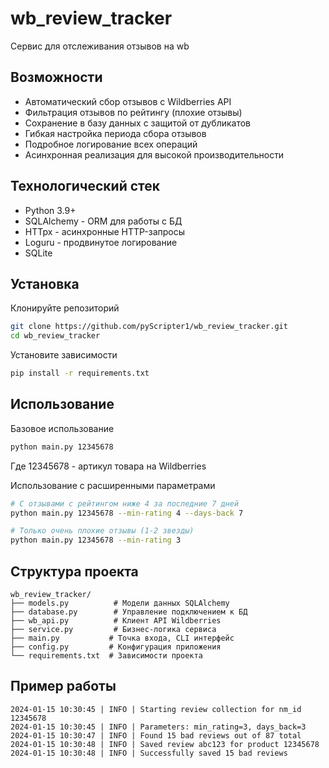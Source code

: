 # wb_review_tracker
Сервис для отслеживания отзывов на wb

## Возможности
* Автоматический сбор отзывов с Wildberries API
* Фильтрация отзывов по рейтингу (плохие отзывы)
* Сохранение в базу данных с защитой от дубликатов
* Гибкая настройка периода сбора отзывов
* Подробное логирование всех операций
* Асинхронная реализация для высокой производительности

## Технологический стек
* Python 3.9+
* SQLAlchemy - ORM для работы с БД
* HTTpx - асинхронные HTTP-запросы
* Loguru - продвинутое логирование
* SQLite

## Установка

Клонируйте репозиторий
```bash
git clone https://github.com/pyScripter1/wb_review_tracker.git
cd wb_review_tracker
```

Установите зависимости
```bash
pip install -r requirements.txt
```

## Использование

Базовое использование
```bash
python main.py 12345678
```
Где 12345678 - артикул товара на Wildberries

Использование с расширенными параметрами
```bash
# С отзывами с рейтингом ниже 4 за последние 7 дней
python main.py 12345678 --min-rating 4 --days-back 7

# Только очень плохие отзывы (1-2 звезды)
python main.py 12345678 --min-rating 3
```

## Структура проекта
```text
wb_review_tracker/
├── models.py          # Модели данных SQLAlchemy
├── database.py        # Управление подключением к БД
├── wb_api.py          # Клиент API Wildberries
├── service.py         # Бизнес-логика сервиса
├── main.py           # Точка входа, CLI интерфейс
├── config.py         # Конфигурация приложения
└── requirements.txt  # Зависимости проекта
```

## Пример работы
```log
2024-01-15 10:30:45 | INFO | Starting review collection for nm_id 12345678
2024-01-15 10:30:45 | INFO | Parameters: min_rating=3, days_back=3
2024-01-15 10:30:47 | INFO | Found 15 bad reviews out of 87 total
2024-01-15 10:30:48 | INFO | Saved review abc123 for product 12345678
2024-01-15 10:30:48 | INFO | Successfully saved 15 bad reviews
```

